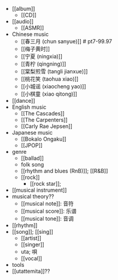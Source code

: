 - [[album]]
    - [[CD]]
- [[audio]]
    - [[ASMR]]
- Chinese music
    - [[春三月 (chun sanyue)]] # pt7-99.97
    - [[梅子黄时]]
    - [[宁夏 (ningxia)]]
    - [[青柠 (qingning)]]
    - [[棠梨煎雪 (tangli jianxue)]]
    - [[桃花笑 (taohua xiao)]]
    - [[小城谣 (xiaocheng yao)]]
    - [[小棋童 (xiao qitong)]]
- [[dance]]
- English music
    - [[The Cascades]]
    - [[The Carpenters]]
    - [[Carly Rae Jepsen]]
- Japanese music
    - [[Bokalo Ongaku]]
    - [[JPOP]]
- genre
    - [[ballad]]
    - folk song
    - [[rhythm and blues (RnB)]]; [[R&B]]
    - [[rock]]
        - [[rock star]];
- [[musical instrument]]
- musical theory??
    - [[musical note]]: 音符
    - [[musical score]]: 乐谱
    - [[musical tone]]: 音调
- [[rhythm]]
- [[song]]; [[sing]]
    - [[artist]]
    - [[singer]]
    - uta; 唄
    - [[vocal]]
- tools
- [[utattemita]]??
